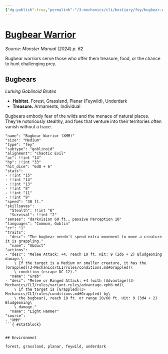 ```yaml
---
{"dg-publish":true,"permalink":"/3-mechanics/cli/bestiary/fey/bugbear-warrior-xmm/","tags":["ttrpg-cli/compendium/src/5e/xmm","ttrpg-cli/monster/cr/1","ttrpg-cli/monster/environment/feywild","ttrpg-cli/monster/environment/forest","ttrpg-cli/monster/environment/grassland","ttrpg-cli/monster/environment/planar","ttrpg-cli/monster/environment/underdark","ttrpg-cli/monster/size/medium","ttrpg-cli/monster/type/fey/goblinoid"],"created":"2025-02-22T12:02:28.120-05:00","updated":"2025-02-26T17:46:10.947-05:00"}
---
```


# [Bugbear Warrior](3-Mechanics/CLI/bestiary/fey/bugbear-warrior-xmm.md)
*Source: Monster Manual (2024) p. 62*  

Bugbear warriors serve those who offer them treasure, food, or the chance to hunt challenging prey.

## Bugbears

*Lurking Goblinoid Brutes*

- **Habitat.** Forest, Grassland, Planar (Feywild), Underdark  
- **Treasure.** Armaments, Individual  

Bugbears embody fear of the wilds and the menace of natural places. They're notoriously stealthy, and foes that venture into their territories often vanish without a trace.

```statblock
"name": "Bugbear Warrior (XMM)"
"size": "Medium"
"type": "fey"
"subtype": "goblinoid"
"alignment": "Chaotic Evil"
"ac": !!int "14"
"hp": !!int "33"
"hit_dice": "6d8 + 6"
"stats":
- !!int "15"
- !!int "14"
- !!int "13"
- !!int "8"
- !!int "11"
- !!int "9"
"speed": "30 ft."
"skillsaves":
  "Stealth": !!int "6"
  "Survival": !!int "2"
"senses": "darkvision 60 ft., passive Perception 10"
"languages": "Common, Goblin"
"cr": "1"
"traits":
- "desc": "The bugbear needn't spend extra movement to move a creature it is grappling."
  "name": "Abduct"
"actions":
- "desc": "Melee Attack: +4, reach 10 ft. Hit: 9 (2d6 + 2) Bludgeoning damage.\
    \ If the target is a Medium or smaller creature, it has the [Grappled](3-Mechanics/CLI/rules/conditions.md#Grappled)\
    \ condition (escape DC 12)."
  "name": "Grab"
- "desc": "Melee or Ranged Attack: +4 (with [Advantage](3-Mechanics/CLI/rules/variant-rules/advantage-xphb.md)\
    \ if the target is [Grappled](3-Mechanics/CLI/rules/conditions.md#Grappled) by\
    \ the bugbear), reach 10 ft. or range 20/60 ft. Hit: 9 (3d4 + 2) Bludgeoning\
    \ damage."
  "name": "Light Hammer"
"source":
- "XMM"
```{ #statblock}


## Environment

forest, grassland, planar, feywild, underdark